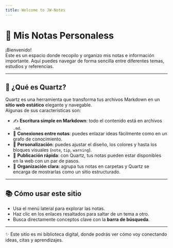 ```yaml
---
title: Welcome to JW-Notes
---
```


# 📖 Mis Notas Personaless

¡Bienvenido!  
Este es un espacio donde recopilo y organizo mis notas e información importante. 
Aquí puedes navegar de forma sencilla entre diferentes temas, estudios y referencias.

---

## 🌟 ¿Qué es Quartz?
Quartz es una herramienta que transforma tus archivos Markdown en un **sitio web estático** elegante y navegable.  
Algunas de sus características son:

- ✍️ **Escritura simple en Markdown**: todo el contenido está en archivos `.md`.
- 🔗 **Conexiones entre notas**: puedes enlazar ideas fácilmente como en un grafo de conocimiento.
- 🎨 **Personalización**: puedes ajustar el diseño, los colores y hasta los bloques visuales (`note`, `tip`, `warning`).
- 🚀 **Publicación rápida**: con Quartz, tus notas pueden estar disponibles en la web con un par de pasos.
- 📂 **Organización clara**: agrupa tus notas en carpetas y Quartz se encarga de mostrarlas como un sitio estructurado.

---

## 📚 Cómo usar este sitio
- Usa el menú lateral para explorar las notas.  
- Haz clic en los enlaces resaltados para saltar de un tema a otro.  
- Busca directamente conceptos clave con la **barra de búsqueda**.  

---

✨ Este sitio es mi biblioteca digital, donde podrás ver cómo voy conectando ideas, citas y aprendizajes.

